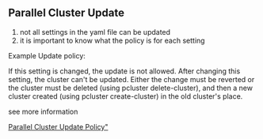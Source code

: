 ## Parallel Cluster Update

1. not all settings in the yaml file can be updated 
2. it is important to know what the policy is for each setting

Example Update policy: 

If this setting is changed, the update is not allowed.
After changing this setting, the cluster can't be updated. 
Either the change must be reverted or the cluster must be deleted (using pcluster delete-cluster), and then a new cluster created (using pcluster create-cluster) in the old cluster's place.

see more information

<a href="https://docs.aws.amazon.com/parallelcluster/latest/ug/using-pcluster-update-cluster-v3.html#update-policy-fail-v3">Parallel Cluster Update Policy"</a>

